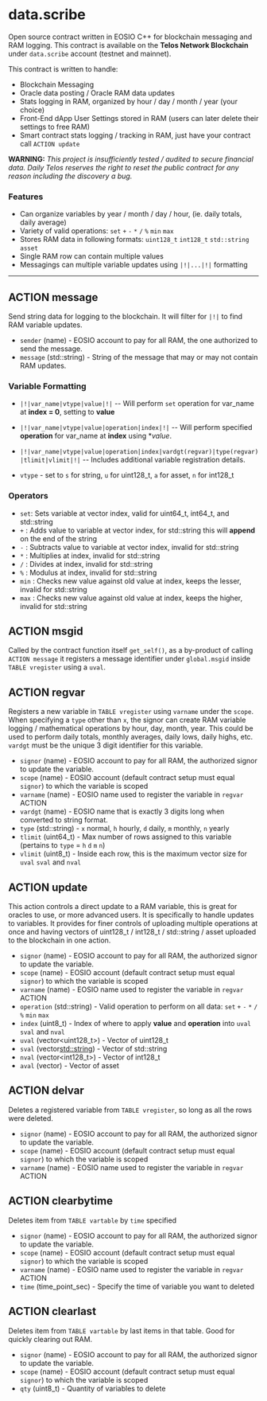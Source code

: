 # data.scribe

Open source contract written in EOSIO C++ for blockchain messaging and RAM logging.  This contract is available on
the **Telos Network Blockchain** under `data.scribe` account (testnet and mainnet).

This contract is written to handle:
- Blockchain Messaging
- Oracle data posting / Oracle RAM data updates
- Stats logging in RAM, organized by hour / day / month / year (your choice)
- Front-End dApp User Settings stored in RAM (users can later delete their settings to free RAM)
- Smart contract stats logging / tracking in RAM, just have your contract call `ACTION update`

**WARNING:** *This project is insufficiently tested / audited to secure financial data. Daily Telos reserves the right to reset the public contract for any reason including the discovery a bug.*

### Features
- Can organize variables by year / month / day / hour, (ie. daily totals, daily average)
- Variety of valid operations: `set` `+` `-` `*` `/` `%` `min` `max`
- Stores RAM data in following formats: `uint128_t` `int128_t` `std::string` `asset`
- Single RAM row can contain multiple values
- Messagings can multiple variable updates using `|!|...|!|` formatting

-----------
## ACTION message

Send string data for logging to the blockchain.  It will filter for `|!|` to find RAM variable updates.

* `sender` (name) - EOSIO account to pay for all RAM, the one authorized to send the message.
* `message` (std::string) - String of the message that may or may not contain RAM updates.

### Variable Formatting

* `|!|var_name|vtype|value|!|` -- Will perform `set` operation for var_name at **index = 0**, setting to **value**
* `|!|var_name|vtype|value|operation|index|!|` -- Will perform specified **operation** for var_name at **index** using **value*.
* `|!|var_name|vtype|value|operation|index|vardgt(regvar)|type(regvar)|tlimit|vlimit|!|` -- Includes additional variable registration details.

* `vtype` - set to `s` for string, `u` for uint128_t, `a` for asset, `n` for int128_t

### Operators

* `set`: Sets variable at vector index, valid for uint64_t, int64_t, and std::string
* `+` : Adds value to variable at vector index, for std::string this will **append** on the end of the string
* `-` : Subtracts value to variable at vector index, invalid for std::string
* `*` : Multiplies at index, invalid for std::string
* `/` : Divides at index, invalid for std::string
* `%` : Modulus at index, invalid for std::string
* `min` : Checks new value against old value at index, keeps the lesser, invalid for std::string
* `max` : Checks new value against old value at index, keeps the higher, invalid for std::string

## ACTION msgid

Called by the contract function itself `get_self()`, as a by-product of calling `ACTION message` it registers a message identifier under `global.msgid` inside `TABLE vregister` using a `uval`.

## ACTION regvar

Registers a new variable in `TABLE vregister` using `varname` under the `scope`.  When specifying a `type` other than `x`, the signor can create 
RAM variable logging / mathematical operations by hour, day, month, year.  This could be used to perform daily totals, monthly averages,
daily lows, daily highs, etc.  `vardgt` must be the unique 3 digit identifier for this variable.

* `signor` (name) - EOSIO account to pay for all RAM, the authorized signor to update the variable.
* `scope` (name) - EOSIO account (default contract setup must equal `signor`) to which the variable is scoped
* `varname` (name) - EOSIO name used to register the variable in `regvar` ACTION
* `vardgt` (name) - EOSIO name that is exactly 3 digits long when converted to string format.
* `type` (std::string) - `x` normal,  `h` hourly, `d` daily, `m` monthly, `n` yearly
* `tlimit` (uint64_t) - Max number of rows assigned to this variable (pertains to `type` = `h` `d` `m` `n`)
* `vlimit` (uint8_t) - Inside each row, this is the maximum vector size for `uval` `sval` and `nval`

## ACTION update

This action controls a direct update to a RAM variable, this is great for oracles to use, or more advanced users.  It is specifically to handle
updates to variables.  It provides for finer controls of uploading multiple operations at once and having vectors of uint128_t / int128_t / std::string / asset
uploaded to the blockchain in one action.

* `signor` (name) - EOSIO account to pay for all RAM, the authorized signor to update the variable.
* `scope` (name) - EOSIO account (default contract setup must equal `signor`) to which the variable is scoped
* `varname` (name) - EOSIO name used to register the variable in `regvar` ACTION
* `operation` (std::string) - Valid operation to perform on all data: `set` `+` `-` `*` `/` `%` `min` `max`
* `index` (uint8_t) - Index of where to apply **value** and **operation** into `uval` `sval` and `nval`
* `uval` (vector<uint128_t>) - Vector of uint128_t
* `sval` (vector<std::string>) - Vector of std::string
* `nval` (vector<int128_t>) - Vector of int128_t
* `aval` (vector<asset>) - Vector of asset

## ACTION delvar

Deletes a registered variable from `TABLE vregister`, so long as all the rows were deleted.

* `signor` (name) - EOSIO account to pay for all RAM, the authorized signor to update the variable.
* `scope` (name) - EOSIO account (default contract setup must equal `signor`) to which the variable is scoped
* `varname` (name) - EOSIO name used to register the variable in `regvar` ACTION

## ACTION clearbytime

Deletes item from `TABLE vartable` by `time` specified

* `signor` (name) - EOSIO account to pay for all RAM, the authorized signor to update the variable.
* `scope` (name) - EOSIO account (default contract setup must equal `signor`) to which the variable is scoped
* `varname` (name) - EOSIO name used to register the variable in `regvar` ACTION
* `time` (time_point_sec) - Specify the time of variable you want to deleted

## ACTION clearlast

Deletes item from `TABLE vartable` by last items in that table.  Good for quickly clearing out RAM.

* `signor` (name) - EOSIO account to pay for all RAM, the authorized signor to update the variable.
* `scope` (name) - EOSIO account (default contract setup must equal `signor`) to which the variable is scoped
* `qty` (uint8_t) - Quantity of variables to delete